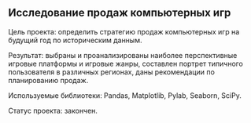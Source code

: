 ## Исследование продаж компьютерных игр
Цель проекта: определить стратегию продаж компьютерных игр на будущий год по историческим данным.  

Результат: выбраны и проанализированы наиболее перспективные игровые платформы и игровые жанры, составлен портрет типичного пользователя в различных регионах, даны рекомендации по планированию продаж.  

Используемые библиотеки: Pandas, Matplotlib, Pylab, Seaborn, SciPy.  

Статус проекта: закончен.
